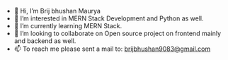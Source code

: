 - 👋 Hi, I’m Brij bhushan Maurya
- 👀 I’m interested in MERN Stack Development and Python as well.
- 🌱 I’m currently learning MERN Stack.
- 💞️ I’m looking to collaborate on Open source project on frontend mainly and backend as well.
- 📫 To reach me please sent a mail to: brijbhushan9083@gmail.com

<!---
Strange1-7/Strange1-7 is a ✨ special ✨ repository because its `README.md` (this file) appears on your GitHub profile.
You can click the Preview link to take a look at your changes.
--->
